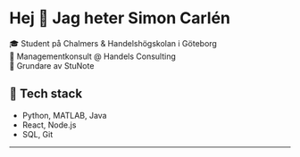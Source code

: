 # Hej 👋 Jag heter Simon Carlén  

🎓 Student på Chalmers & Handelshögskolan i Göteborg  
💼 Managementkonsult @ Handels Consulting  
🚀 Grundare av StuNote  

## 🔧 Tech stack
- Python, MATLAB, Java
- React, Node.js
- SQL, Git

****

<!--
**SimonC03/SimonC03** is a ✨ _special_ ✨ repository because its `README.md` (this file) appears on your GitHub profile.

Here are some ideas to get you started:

- 🔭 I’m currently working on ...
- 🌱 I’m currently learning ...
- 👯 I’m looking to collaborate on ...
- 🤔 I’m looking for help with ...
- 💬 Ask me about ...
- 📫 How to reach me: ...
- 😄 Pronouns: ...
- ⚡ Fun fact: ...
-->
